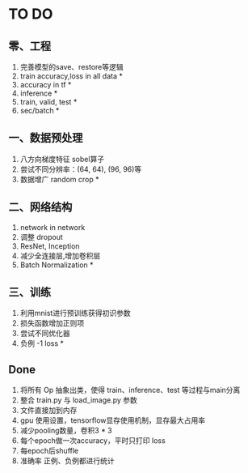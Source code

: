 # TO DO

## 零、工程
1. 完善模型的save、restore等逻辑
3. train accuracy,loss in all data *
4. accuracy in tf *
5. inference *
6. train, valid, test *
7. sec/batch *

## 一、数据预处理
1. 八方向梯度特征 sobel算子
2. 尝试不同分辨率：(64, 64), (96, 96)等
3. 数据增广 random crop *

## 二、网络结构
1. network in network
3. 调整 dropout
4. ResNet, Inception
5. 减少全连接层,增加卷积层
6. Batch Normalization *

## 三、训练
1. 利用mnist进行预训练获得初识参数
2. 损失函数增加正则项
4. 尝试不同优化器
5. 负例 -1 loss *

## Done
1. 将所有 Op 抽象出类，使得 train、inference、test 等过程与main分离
2. 整合 train.py 与 load_image.py 参数
3. 文件直接加到内存
4. gpu 使用设置，tensorflow显存使用机制，显存最大占用率
5. 减少pooling数量，卷积3 * 3
6. 每个epoch做一次accuracy，平时只打印 loss
7. 每epoch后shuffle
6. 准确率 正例、负例都进行统计
